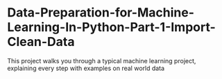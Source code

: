 # Data-Preparation-for-Machine-Learning-In-Python-Part-1-Import-Clean-Data
This project walks you through a typical machine learning project, explaining every step with examples on real world data
